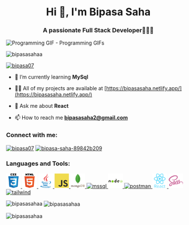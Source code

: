 <h1 align="center">Hi 👋, I'm Bipasa Saha </h1>
<h3 align="center">A passionate Full Stack Developer👩🏻‍💻</h3>
<img src="https://media.tenor.com/S59bPkT0pqcAAAAC/programming.gif" width="546" height="408.95180722891564" alt="Programming GIF - Programming GIFs" style="max-width: 546px;">

<p align="left"> <img src="https://komarev.com/ghpvc/?username=bipasasahaa&label=Profile%20views&color=0e75b6&style=flat" alt="bipasasahaa" /> </p>

<p align="left"> <a href="https://twitter.com/bipasa07" target="blank"><img src="https://img.shields.io/twitter/follow/bipasa07?logo=twitter&style=for-the-badge" alt="bipasa07" /></a> </p>

- 🌱 I’m currently learning **MySql**

- 👨‍💻 All of my projects are available at [https://bipasasaha.netlify.app/](https://bipasasaha.netlify.app/)

- 💬 Ask me about **React**

- 📫 How to reach me **bipasasaha2@gmail.com**

<h3 align="left">Connect with me:</h3>
<p align="left">
<a href="https://twitter.com/bipasa07" target="blank"><img align="center" src="https://raw.githubusercontent.com/rahuldkjain/github-profile-readme-generator/master/src/images/icons/Social/twitter.svg" alt="bipasa07" height="30" width="40" /></a>
<a href="https://linkedin.com/in/bipasa-saha-89842b209" target="blank"><img align="center" src="https://raw.githubusercontent.com/rahuldkjain/github-profile-readme-generator/master/src/images/icons/Social/linked-in-alt.svg" alt="bipasa-saha-89842b209" height="30" width="40" /></a>
</p>

<h3 align="left">Languages and Tools:</h3>
<p align="left"> <a href="https://www.w3schools.com/css/" target="_blank" rel="noreferrer"> <img src="https://raw.githubusercontent.com/devicons/devicon/master/icons/css3/css3-original-wordmark.svg" alt="css3" width="40" height="40"/> </a> <a href="https://www.w3.org/html/" target="_blank" rel="noreferrer"> <img src="https://raw.githubusercontent.com/devicons/devicon/master/icons/html5/html5-original-wordmark.svg" alt="html5" width="40" height="40"/> </a> <a href="https://www.java.com" target="_blank" rel="noreferrer"> <img src="https://raw.githubusercontent.com/devicons/devicon/master/icons/java/java-original.svg" alt="java" width="40" height="40"/> </a> <a href="https://developer.mozilla.org/en-US/docs/Web/JavaScript" target="_blank" rel="noreferrer"> <img src="https://raw.githubusercontent.com/devicons/devicon/master/icons/javascript/javascript-original.svg" alt="javascript" width="40" height="40"/> </a> <a href="https://www.mongodb.com/" target="_blank" rel="noreferrer"> <img src="https://raw.githubusercontent.com/devicons/devicon/master/icons/mongodb/mongodb-original-wordmark.svg" alt="mongodb" width="40" height="40"/> </a> <a href="https://www.microsoft.com/en-us/sql-server" target="_blank" rel="noreferrer"> <img src="https://www.svgrepo.com/show/303229/microsoft-sql-server-logo.svg" alt="mssql" width="40" height="40"/> </a> <a href="https://nodejs.org" target="_blank" rel="noreferrer"> <img src="https://raw.githubusercontent.com/devicons/devicon/master/icons/nodejs/nodejs-original-wordmark.svg" alt="nodejs" width="40" height="40"/> </a> <a href="https://postman.com" target="_blank" rel="noreferrer"> <img src="https://www.vectorlogo.zone/logos/getpostman/getpostman-icon.svg" alt="postman" width="40" height="40"/> </a> <a href="https://reactjs.org/" target="_blank" rel="noreferrer"> <img src="https://raw.githubusercontent.com/devicons/devicon/master/icons/react/react-original-wordmark.svg" alt="react" width="40" height="40"/> </a> <a href="https://sass-lang.com" target="_blank" rel="noreferrer"> <img src="https://raw.githubusercontent.com/devicons/devicon/master/icons/sass/sass-original.svg" alt="sass" width="40" height="40"/> </a> <a href="https://tailwindcss.com/" target="_blank" rel="noreferrer"> <img src="https://www.vectorlogo.zone/logos/tailwindcss/tailwindcss-icon.svg" alt="tailwind" width="40" height="40"/> </a> </p>

<p><img align="left" src="https://github-readme-stats.vercel.app/api/top-langs?username=bipasasahaa&show_icons=true&locale=en&layout=compact" alt="bipasasahaa" /></p>

<p>&nbsp;<img align="center" src="https://github-readme-stats.vercel.app/api?username=bipasasahaa&show_icons=true&locale=en" alt="bipasasahaa" /></p>

<p><img align="center" src="https://github-readme-streak-stats.herokuapp.com/?user=bipasasahaa&" alt="bipasasahaa" /></p>
